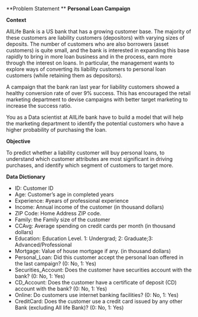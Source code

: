 **Problem Statement **
**Personal Loan Campaign**

**Context**

AllLife Bank is a US bank that has a growing customer base. The majority of these customers are liability customers (depositors) with varying sizes of deposits. The number of customers who are also borrowers (asset customers) is quite small, and the bank is interested in expanding this base rapidly to bring in more loan business and in the process, earn more through the interest on loans. In particular, the management wants to explore ways of converting its liability customers to personal loan customers (while retaining them as depositors).

A campaign that the bank ran last year for liability customers showed a healthy conversion rate of over 9% success. This has encouraged the retail marketing department to devise campaigns with better target marketing to increase the success ratio.

You as a Data scientist at AllLife bank have to build a model that will help the marketing department to identify the potential customers who have a higher probability of purchasing the loan.

**Objective**

To predict whether a liability customer will buy personal loans, to understand which customer attributes are most significant in driving purchases, and identify which segment of customers to target more.

**Data Dictionary**

- ID: Customer ID
- Age: Customer’s age in completed years
- Experience: #years of professional experience
- Income: Annual income of the customer (in thousand dollars)
- ZIP Code: Home Address ZIP code.
- Family: the Family size of the customer
- CCAvg: Average spending on credit cards per month (in thousand dollars)
- Education: Education Level. 1: Undergrad; 2: Graduate;3: Advanced/Professional
- Mortgage: Value of house mortgage if any. (in thousand dollars)
- Personal_Loan: Did this customer accept the personal loan offered in the last campaign? (0: No, 1: Yes)
- Securities_Account: Does the customer have securities account with the bank? (0: No, 1: Yes)
- CD_Account: Does the customer have a certificate of deposit (CD) account with the bank? (0: No, 1: Yes)
- Online: Do customers use internet banking facilities? (0: No, 1: Yes)
- CreditCard: Does the customer use a credit card issued by any other Bank (excluding All life Bank)? (0: No, 1: Yes)
